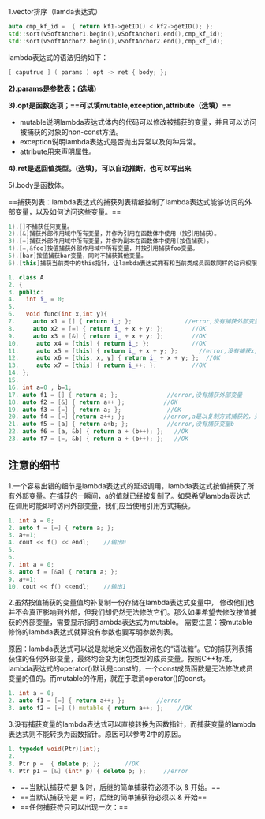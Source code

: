 1.vector排序（lamda表达式）

```cpp
auto cmp_kf_id =  { return kf1->getID() < kf2->getID(); };
std::sort(vSoftAnchor1.begin(),vSoftAnchor1.end(),cmp_kf_id);
std::sort(vSoftAnchor2.begin(),vSoftAnchor2.end(),cmp_kf_id);
```



lambda表达式的语法归纳如下：

```cpp
[ caputrue ] ( params ) opt -> ret { body; };
```

**2).params是参数表；(选填)**

**3).opt是函数选项；==可以填mutable,exception,attribute（选填）==**

- mutable说明lambda表达式体内的代码可以修改被捕获的变量，并且可以访问被捕获的对象的non-const方法。
- exception说明lambda表达式是否抛出异常以及何种异常。
- attribute用来声明属性。

**4).ret是返回值类型。(选填)，可以自动推断，也可以写出来**

5).body是函数体。

 

==捕获列表：lambda表达式的捕获列表精细控制了lambda表达式能够访问的外部变量，以及如何访问这些变量。==

```CPP
1).[]不捕获任何变量。
2).[&]捕获外部作用域中所有变量，并作为引用在函数体中使用（按引用捕获）。
3).[=]捕获外部作用域中所有变量，并作为副本在函数体中使用(按值捕获)。
4).[=,&foo]按值捕获外部作用域中所有变量，并按引用捕获foo变量。
5).[bar]按值捕获bar变量，同时不捕获其他变量。
6).[this]捕获当前类中的this指针，让lambda表达式拥有和当前类成员函数同样的访问权限。如果已经使用了&或者=，就默认添加此选项。捕获this的目的是可以在lamda中使用当前类的成员函数和成员变量。
```



```cpp
1. class A 
2. { 
3. public: 
4.   int i_ = 0; 
5.    
6.   void func(int x,int y){ 
7.     auto x1 = [] { return i_; };               //error,没有捕获外部变量 
8.     auto x2 = [=] { return i_ + x + y; };        //OK 
9.     auto x3 = [&] { return i_ + x + y; };        //OK 
10.     auto x4 = [this] { return i_; };            //OK 
11.     auto x5 = [this] { return i_ + x + y; };      //error,没有捕获x,y 
12.     auto x6 = [this, x, y] { return i_ + x + y; };  //OK 
13.     auto x7 = [this] { return i_++; };          //OK 
14. }; 
15.  
16. int a=0 , b=1; 
17. auto f1 = [] { return a; };              //error,没有捕获外部变量   
18. auto f2 = [&] { return a++ };           //OK 
19. auto f3 = [=] { return a; };             //OK 
20. auto f4 = [=] {return a++; };           //error,a是以复制方式捕获的，无法修改 
21. auto f5 = [a] { return a+b; };           //error,没有捕获变量b 
22. auto f6 = [a, &b] { return a + (b++); };   //OK 
23. auto f7 = [=, &b] { return a + (b++); };   //OK 

```



 ## 注意的细节

1.一个容易出错的细节是lambda表达式的延迟调用，lambda表达式按值捕获了所有外部变量。在捕获的一瞬间，a的值就已经被复制了。如果希望lambda表达式在调用时能即时访问外部变量，我们应当使用引用方式捕获。

```cpp
1. int a = 0; 
2. auto f = [=] { return a; };  
3. a+=1;   
4. cout << f() << endl;    //输出0 
5.  
6.  
7. int a = 0; 
8. auto f = [&a] { return a; };   
9. a+=1;  
10. cout << f() <<endl;    //输出1 

```



2.虽然按值捕获的变量值均补复制一份存储在lambda表达式变量中， 修改他们也并不会真正影响到外部，但我们却仍然无法修改它们。那么如果希望去修改按值捕获的外部变量，需要显示指明lambda表达式为mutable。 需要注意：被mutable修饰的lambda表达式就算没有参数也要写明参数列表。

   原因：lambda表达式可以说是就地定义仿函数闭包的“语法糖”。它的捕获列表捕获住的任何外部变量，最终均会变为闭包类型的成员变量。按照C++标准，lambda表达式的operator()默认是const的，一个const成员函数是无法修改成员变量的值的。而mutable的作用，就在于取消operator()的const。

```cpp
1. int a = 0; 
2. auto f1 = [=] { return a++; };         //error 
3. auto f2 = [=] () mutable { return a++; };    //OK 

```



3.没有捕获变量的lambda表达式可以直接转换为函数指针，而捕获变量的lambda表达式则不能转换为函数指针。原因可以参考2中的原因。

```cpp
1. typedef void(Ptr)(int);  
2. 
3. Ptr p =  { delete p; };       //OK 
4. Ptr p1 = [&] (int* p) { delete p; };     //error 

```



- ==当默认捕获符是 & 时，后继的简单捕获符必须不以 & 开始。==
- ==当默认捕获符是 = 时，后继的简单捕获符必须以 & 开始==
- ==任何捕获符只可以出现一次：==